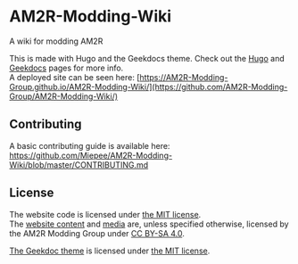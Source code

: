 # AM2R-Modding-Wiki
A wiki for modding AM2R

This is made with Hugo and the Geekdocs theme. Check out the [Hugo](https://gohugo.io/content-management/organization/) and [Geekdocs](https://geekdocs.de/features/) pages for more info.  
A deployed site can be seen here: [https://AM2R-Modding-Group.github.io/AM2R-Modding-Wiki/](https://github.com/AM2R-Modding-Group/AM2R-Modding-Wiki/)

## Contributing
A basic contributing guide is available here:  
https://github.com/Miepee/AM2R-Modding-Wiki/blob/master/CONTRIBUTING.md

## License
The website code is licensed under [the MIT license](https://github.com/AM2R-Modding-Group/AM2R-Modding-Wiki/LICENSE-MIT).  
The [website content](https://github.com/AM2R-Modding-Group/AM2R-Modding-Wiki/content) and [media](https://github.com/AM2R-Modding-Group/AM2R-Modding-Wiki/static) are, unless specified otherwise, licensed by the AM2R Modding Group under [CC BY-SA 4.0](https://creativecommons.org/licenses/by-sa/4.0/).  

[The Geekdoc theme](https://github.com/AM2R-Modding-Group/AM2R-Modding-Wiki/tree/master/themes/hugo-geekdoc) is licensed under [the MIT license](https://github.com/AM2R-Modding-Group/AM2R-Modding-Wiki/tree/master/themes/hugo-geekdoc/LICENSE).
